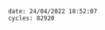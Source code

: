 

                date: 24/04/2022 18:52:07
                cycles: 82920

                         